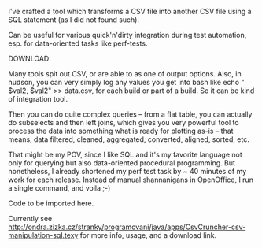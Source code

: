 I've crafted a tool which transforms a CSV file into another CSV file using a SQL statement (as I did not found such).

Can be useful for various quick'n'dirty integration during test automation, esp. for data-oriented tasks like perf-tests.

DOWNLOAD

Many tools spit out CSV, or are able to as one of output options. Also, in hudson, you can very simply log any values you get into bash like echo " $val2, $val2" >> data.csv, for each build or part of a build. So it can be kind of integration tool.

Then you can do quite complex queries – from a flat table, you can actually do subselects and then left joins, which gives you very powerful tool to process the data into something what is ready for plotting as-is – that means, data filtered, cleaned, aggregated, converted, aligned, sorted, etc.

That might be my POV, since I like SQL and it's my favorite language not only for querying but also data-oriented procedural programming. But nonetheless, I already shortened my perf test task by ~ 40 minutes of my work for each release. Instead of manual shannanigans in OpenOffice, I run a single command, and voila ;-)





Code to be imported here.

Currently see http://ondra.zizka.cz/stranky/programovani/java/apps/CsvCruncher-csv-manipulation-sql.texy for more info, usage, and a download link.